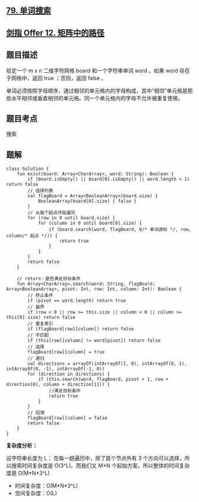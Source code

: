 ## [79. 单词搜索](https://leetcode.cn/problems/word-search/description/)
## [剑指 Offer 12. 矩阵中的路径](https://leetcode.cn/problems/ju-zhen-zhong-de-lu-jing-lcof/?favorite=xb9nqhhg)

## 题目描述

给定一个 m x n 二维字符网格 board 和一个字符串单词 word 。如果 word 存在于网格中，返回 true ；否则，返回 false 。

单词必须按照字母顺序，通过相邻的单元格内的字母构成，其中“相邻”单元格是那些水平相邻或垂直相邻的单元格。同一个单元格内的字母不允许被重复使用。

## 题目考点

搜索

## 题解
 
```
class Solution {
    fun exist(board: Array<CharArray>, word: String): Boolean {
        if (board.isEmpty() || board[0].isEmpty() || word.length < 1) return false
        // 选择列表
        val flagBoard = Array<BooleanArray>(board.size) {
            BooleanArray(board[0].size) { false }
        }
        // 从每个起点开始遍历
        for (row in 0 until board.size) {
            for (column in 0 until board[0].size) {
                if (board.search(word, flagBoard, 0/* 单词游标 */, row, column/* 起点 */)) {
                    return true
                }
            }
        }
        return false
    }

    // return：是否满足目标条件
    fun Array<CharArray>.search(word: String, flagBoard: Array<BooleanArray>, pivot: Int, row: Int, column: Int): Boolean {
        // 终止条件
        if (pivot == word.length) return true
        // 越界
        if (row < 0 || row >= this.size || column < 0 || column >= this[0].size) return false
        // 重复索引
        if (flagBoard[row][column]) return false
        // 不匹配
        if (this[row][column] != word[pivot]) return false
        // 选择
        flagBoard[row][column] = true
        // 递归
        val directions = arrayOf(intArrayOf(1, 0), intArrayOf(0, 1), intArrayOf(0, -1), intArrayOf(-1, 0))
        for (direction in directions) {
            if (this.search(word, flagBoard, pivot + 1, row + direction[0], column + direction[1])) {
                //满足目标条件
                return true
            }
        }
        // 回溯
        flagBoard[row][column] = false
        return false
    }
}
```

**复杂度分析：**

设字符串长度为 L：
在每一趟遍历中，除了首个节点外有 3 个方向可以选择，所以搜索时间复杂度是 O(3^L)。而我们又 M\*N 个起始方案，所以整体的时间复杂度是 O(M\*N\*3^L)

- 时间复杂度：O(M\*N\*3^L)
- 空间复杂度：O(L)

